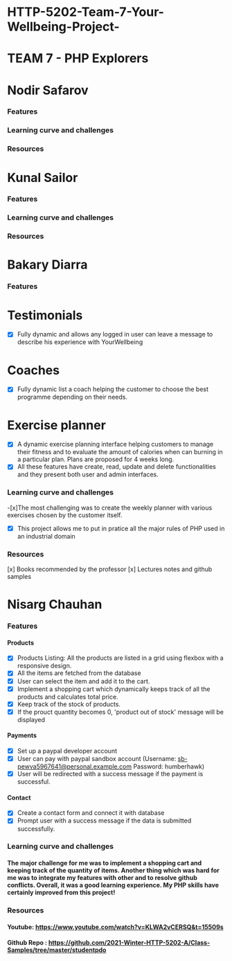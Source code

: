 # HTTP-5202-Team-7-Your-Wellbeing-Project-

# TEAM 7 - PHP Explorers

# Nodir Safarov
### Features

### Learning curve and challenges
### Resources

# Kunal Sailor
### Features
### Learning curve and challenges
### Resources

# Bakary Diarra 
### Features
 # Testimonials
   - [x] Fully dynamic  and allows any logged in user can leave a message to describe his experience with YourWellbeing
 # Coaches 
   - [x] Fully dynamic list a coach helping the customer to choose the best programme depending on their needs.
 # Exercise planner
   -[x] A dynamic exercise planning interface helping customers to manage their fitness and to evaluate the amount of calories when can burning in a particular plan. Plans are proposed for 4 weeks long.
   -[x] All these features have create, read, update and delete functionalities and they present both user and admin interfaces.
### Learning curve and challenges
-[x]The most challenging was to create the weekly planner with various exercises chosen by the customer itself.
-[x] This project allows me to put in pratice all the major rules of PHP used in an industrial domain
### Resources
[x] Books recommended by the professor
[x] Lectures notes and github samples

# Nisarg Chauhan
### Features
#### Products
- [x] Products Listing: All the products are listed in a grid using flexbox with a responsive design. 
- [x] All the items are fetched from the database 
- [x] User can select the item and add it to the cart.
- [x] Implement a shopping cart which dynamically keeps track of all the products and calculates total price.
- [x] Keep track of the stock of products.  
- [x] If the prouct quantity becomes 0, 'product out of stock' message will be displayed    
#### Payments
- [x] Set up a paypal developer account
- [x] User can pay with paypal sandbox account  (Username: sb-pewva5967641@personal.example.com     Password: humberhawk)
- [x] User will be redirected with a success message if the payment is successful.
#### Contact
- [x] Create a contact form and connect it with database
- [x] Prompt user with a success message if the data is submitted successfully. 

### Learning curve and challenges
#### The major challenge for me was to implement a shopping cart and keeping track of the quantity of items. Another thing which was hard for me was to integrate my features with other and to resolve github conflicts. Overall, it was a good learning experience. My PHP skills have certainly improved from this project! 

### Resources
#### Youtube: https://www.youtube.com/watch?v=KLWA2vCERSQ&t=15509s
#### Github Repo : https://github.com/2021-Winter-HTTP-5202-A/Class-Samples/tree/master/studentpdo





